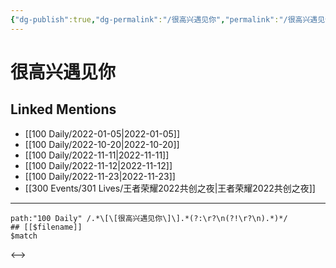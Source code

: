 ```yaml
---
{"dg-publish":true,"dg-permalink":"/很高兴遇见你","permalink":"/很高兴遇见你/","created":"2022-11-25T16:47:55.000+08:00","updated":"2023-04-10T15:40:17.000+08:00"}
---
```


# 很高兴遇见你

## Linked Mentions
- [[100 Daily/2022-01-05\|2022-01-05]]
- [[100 Daily/2022-10-20\|2022-10-20]]
- [[100 Daily/2022-11-11\|2022-11-11]]
- [[100 Daily/2022-11-12\|2022-11-12]]
- [[100 Daily/2022-11-23\|2022-11-23]]
- [[300 Events/301 Lives/王者荣耀2022共创之夜\|王者荣耀2022共创之夜]]


---

```expander
path:"100 Daily" /.*\[\[很高兴遇见你\]\].*(?:\r?\n(?!\r?\n).*)*/
## [[$filename]]
$match
```

<-->